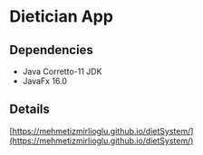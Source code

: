 # Dietician App
## Dependencies
- Java Corretto-11 JDK
- JavaFx 16.0
## Details
[https://mehmetizmirlioglu.github.io/dietSystem/](https://mehmetizmirlioglu.github.io/dietSystem/)
